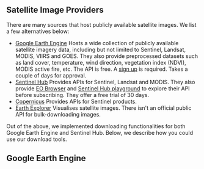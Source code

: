 ## Satellite Image Providers

There are many sources that host publicly available satellite images.
We list a few alternatives below:

- [Google Earth Engine](https://earthengine.google.com/)
    Hosts a wide collection of publicly available satellite imagery data, 
    including but not limited to Sentinel, Landsat, MODIS, VIIRS and GOES.
    They also provide preprocessed datasets such as land cover, temperature, 
    wind direction, vegetation index (NDVI), MODIS active fire, etc.
    The API is free. A [sign up](https://earthengine.google.com/signup/) is required.
    Takes a couple of days for approval.
- [Sentinel Hub](https://www.sentinel-hub.com/)
    Provides APIs for Sentinel, Landsat and MODIS. 
    They also provide [EO Browser](https://apps.sentinel-hub.com/eo-browser/) 
    and [Sentinel Hub playground](https://apps.sentinel-hub.com/sentinel-playground/)
    to explore their API before subscribing. They offer a free trial of 30 days.
- [Copernicus](https://scihub.copernicus.eu/)
    Provides APIs for Sentinel products.
- [Earth Explorer](https://earthexplorer.usgs.gov/)
    Visualises satellite images. There isn't an official public API for bulk-downloading images.

Out of the above, we implemented downloading functionalities for both Google Earth Engine and Sentinel Hub. 
Below, we describe how you could use our download tools.

## Google Earth Engine
